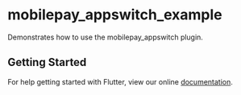 # mobilepay_appswitch_example

Demonstrates how to use the mobilepay_appswitch plugin.

## Getting Started

For help getting started with Flutter, view our online
[documentation](https://flutter.io/).
